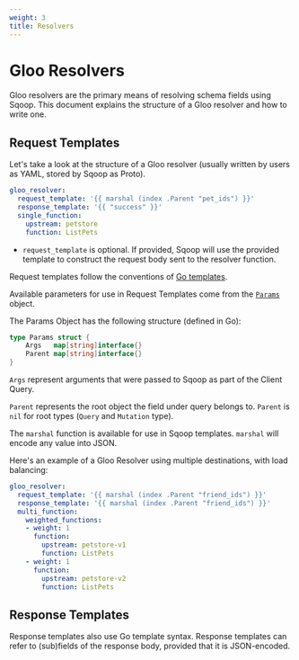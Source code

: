 ```yaml
---
weight: 3
title: Resolvers
---
```



# Gloo Resolvers

Gloo resolvers are the primary means of resolving schema fields using Sqoop. This 
document explains the structure of a Gloo resolver and how to write one.

## Request Templates

Let's take a look at the structure of a Gloo resolver (usually written by users as YAML,
stored by Sqoop as Proto).

```yaml
gloo_resolver:
  request_template: '{{ marshal (index .Parent "pet_ids") }}'
  response_template: '{{ "success" }}'
  single_function:
    upstream: petstore
    function: ListPets
```

* `request_template` is optional. If provided, Sqoop will use the provided template
to construct the request body sent to the resolver function.

Request templates follow the conventions of [Go templates](https://golang.org/pkg/text/template/).

Available parameters for use in Request Templates come from the 
[`Params`](https://github.com/solo-io/sqoop/blob/master/pkg/exec/executable_resolvers.go) object.

The Params Object has the following structure (defined in Go):

```go
type Params struct {
	Args   map[string]interface{}
	Parent map[string]interface{}
}
```

`Args` represent arguments that were passed to Sqoop as part of the Client Query.

`Parent` represents the root object the field under query belongs to. `Parent` 
is `nil` for root types (`Query` and `Mutation` type).

The `marshal` function is available for use in Sqoop templates. 
`marshal` will encode any value into JSON.

Here's an example of a Gloo Resolver using multiple destinations, with load balancing:

```yaml
gloo_resolver:
  request_template: '{{ marshal (index .Parent "friend_ids") }}'
  response_template: '{{ marshal (index .Parent "friend_ids") }}'
  multi_function:
    weighted_functions:
    - weight: 1
      function: 
        upstream: petstore-v1
        function: ListPets
    - weight: 1
      function: 
        upstream: petstore-v2
        function: ListPets
```

## Response Templates
Response templates also use Go template syntax. Response templates can refer to 
(sub)fields of the response body, provided that it is JSON-encoded.